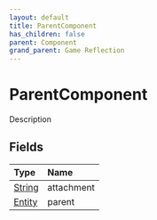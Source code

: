 ```yaml
---
layout: default
title: ParentComponent
has_children: false
parent: Component
grand_parent: Game Reflection
---
```

# ParentComponent
Description 

## Fields

| Type | Name |
|:----------|:--------------|
| [String](/riftbreaker-wiki/docs/game-reflection/components/string/) | attachment |
| [Entity](/riftbreaker-wiki/docs/game-reflection/classes/entity/) | parent |


